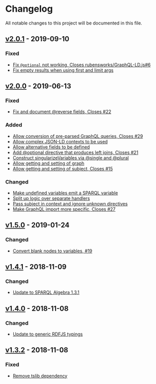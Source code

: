 # Changelog
All notable changes to this project will be documented in this file.

<a name="v2.0.1"></a>
## [v2.0.1](https://github.com/rubensworks/graphql-to-sparql.js/compare/v2.0.0...v2.0.1) - 2019-09-10

### Fixed
* [Fix `@optional` not working, Closes rubensworks/GraphQL-LD.js#6](https://github.com/rubensworks/graphql-to-sparql.js/commit/3f5ec07d272644143b6cddf739c69ef3dc09c8fd)
* [Fix empty results when using first and limit args](https://github.com/rubensworks/graphql-to-sparql.js/commit/c8696def4389d879965b49b01fcf90ba0373e49e)

<a name="v2.0.0"></a>
## [v2.0.0](https://github.com/rubensworks/graphql-to-sparql.js/compare/v1.5.0...v2.0.0) - 2019-06-13

### Fixed
* [Fix and document @reverse fields, Closes #22](https://github.com/rubensworks/graphql-to-sparql.js/commit/8cdb439f844172753c739a119ea7873df2cd98d3)

### Added
* [Allow conversion of pre-parsed GraphQL queries, Closes #29](https://github.com/rubensworks/graphql-to-sparql.js/commit/15d8628cafb7ec8b3fbe729346d5fb800862702c)
* [Allow complex JSON-LD contexts to be used](https://github.com/rubensworks/graphql-to-sparql.js/commit/c41462a490940594096b507f9604b1bba955e209)
* [Allow alternative fields to be defined](https://github.com/rubensworks/graphql-to-sparql.js/commit/5f0e939cfa0e6946d9d83f1278596c53d2958cfd)
* [Add @optional directive that produces left joins, Closes #21](https://github.com/rubensworks/graphql-to-sparql.js/commit/10019a0010c3715fe4a3adc065485150c64083d2)
* [Construct singularizeVariables via @single and @plural](https://github.com/rubensworks/graphql-to-sparql.js/commit/03693ee88a5d529cab8d3d151c3ae164f9a6bd9f)
* [Allow getting and setting of graph](https://github.com/rubensworks/graphql-to-sparql.js/commit/57c094eb8185024ecbb115acb01390d2a5d7fc7d)
* [Allow getting and setting of subject, Closes #15](https://github.com/rubensworks/graphql-to-sparql.js/commit/c05c80a20c744dea03b2df0b6db95f23914aca85)

### Changed
* [Make undefined variables emit a SPARQL variable](https://github.com/rubensworks/graphql-to-sparql.js/commit/ed1f6b6b613c91374bda9a367646598895d8e71c)
* [Split up logic over separate handlers](https://github.com/rubensworks/graphql-to-sparql.js/commit/714484d8d638f3df439a379782a51d30b71d34f9)
* [Pass subject in context and ignore unknown directives](https://github.com/rubensworks/graphql-to-sparql.js/commit/9ae2d641ded939788150dc43ddce0b289fff9df6)
* [Make GraphQL import more specific, Closes #27](https://github.com/rubensworks/graphql-to-sparql.js/commit/997cca7212c868874690e63cf86a5fb7aa5ebf6f)

<a name="v1.5.0"></a>
## [v1.5.0](https://github.com/rubensworks/graphql-to-sparql.js/compare/v1.4.1...v1.5.0) - 2019-01-24

### Changed
* [Convert blank nodes to variables, #19](https://github.com/rubensworks/graphql-to-sparql.js/commit/d5fbe9bb63eb8566cf105f32949101f6d64fbdfc)

<a name="v1.4.1"></a>
## [v1.4.1](https://github.com/rubensworks/graphql-to-sparql.js/compare/v1.4.0...v1.4.1) - 2018-11-09

### Changed
* [Update to SPARQL Algebra 1.3.1](https://github.com/rubensworks/graphql-to-sparql.js/commit/da9f82d7abbf81f84106234d36c38657676f1894)

<a name="v1.4.0"></a>
## [v1.4.0](https://github.com/rubensworks/graphql-to-sparql.js/compare/v1.3.1...v1.4.0) - 2018-11-08

### Changed
* [Update to generic RDFJS typings](https://github.com/rubensworks/graphql-to-sparql.js/commit/95213c794afdcb20a97d9a5a1bc20b4f7570d9e3)

<a name="v1.3.2"></a>
## [v1.3.2](https://github.com/rubensworks/graphql-to-sparql.js/compare/v1.3.1...v1.3.2) - 2018-11-08

### Fixed
* [Remove tslib dependency](https://github.com/rubensworks/graphql-to-sparql.js/commit/7133254886a3c04c6c33afbc2848deca3652c8c1)
